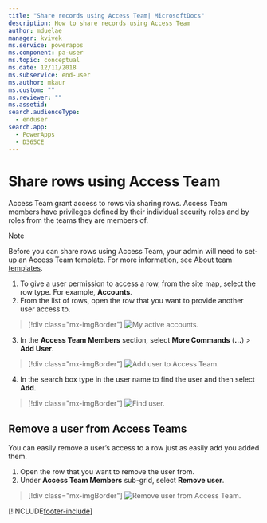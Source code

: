 ```yaml
---
title: "Share records using Access Team| MicrosoftDocs"
description: How to share records using Access Team
author: mduelae
manager: kvivek
ms.service: powerapps
ms.component: pa-user
ms.topic: conceptual
ms.date: 12/11/2018
ms.subservice: end-user
ms.author: mkaur
ms.custom: ""
ms.reviewer: ""
ms.assetid: 
search.audienceType: 
  - enduser
search.app: 
  - PowerApps
  - D365CE
---
```

# Share rows using Access Team

Access Team grant access to rows via sharing rows. Access Team members have privileges defined by their individual security roles and by roles from the teams they are members of. 

> [!NOTE]
> Before you can share rows using Access Team, your admin will need to set-up an Access Team template. For more information, see [About team templates](/previous-versions/dynamicscrm-2016/admins-customizers-dynamics-365/mt812239(v%3dcrm.8)). 

1. To give a user permission to access a row, from the site map, select the row type. For example, **Accounts**.
2. From the list of rows, open the row that you want to provide another user access to.

  > [!div class="mx-imgBorder"]
  > ![My active accounts.](media/AccessTeam1.png "My active accounts")

3. In the **Access Team Members** section, select **More Commands** (**…**) > **Add User**.

  > [!div class="mx-imgBorder"]
  > ![Add user to Access Team.](media/AccessTeam2.png "Add user to Access Team")

 4. In the search box type in the user name to find the user and then select **Add**.
  
  > [!div class="mx-imgBorder"]
  > ![Find user.](media/AccessTeam3.png "Find user")  
  
 
## Remove a user from Access Teams

 You can easily remove a user’s access to a row just as easily add you added them.
 
1.	Open the row that you want to remove the user from.
2.	Under **Access Team Members** sub-grid, select **Remove user**.

  > [!div class="mx-imgBorder"]
  > ![Remove user from Access Team.](media/AccessTeam4.png "Remove user from Access Team")  
  
  


[!INCLUDE[footer-include](../includes/footer-banner.md)]